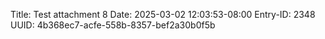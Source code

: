 Title: Test attachment 8
Date: 2025-03-02 12:03:53-08:00
Entry-ID: 2348
UUID: 4b368ec7-acfe-558b-8357-bef2a30b0f5b

